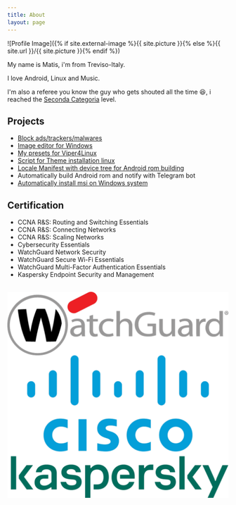 ```yaml
---
title: About
layout: page
---
```

![Profile Image]({% if site.external-image %}{{ site.picture }}{% else %}{{ site.url }}/{{ site.picture }}{% endif %})

<p>My name is Matis, i'm from Treviso-Italy.</p>
<p>I love Android, Linux and Music.</p>
<p>I'm also a referee you know the guy who gets shouted all the time 😆, 
i reached the <a href="https://en.wikipedia.org/wiki/Seconda_Categoria">Seconda Categoria</a> level.</p>


<h2>Projects</h2>
<ul>
	<li><a href="https://github.com/Rush-er/SickAdsNew">Block ads/trackers/malwares</a></li>
	<li><a href="https://github.com/Rush-er/PhotoS">Image editor for Windows</a></li>
	<li><a href="https://github.com/Rush-er/Viper4Linux-Configs">My presets for Viper4Linux</a></li>
	<li><a href="https://github.com/Rush-er/themeInstaller">Script for Theme installation linux</a></li>
        <li><a href="https://github.com/Rush-er/local_manifests">Locale Manifest with device tree for Android rom building</a></li>
        <li><a breve="https://github.com/Rush-er/buildROM">Automatically build Android rom and notify with Telegram bot</a></li>
        <li><a href="https://github.com/Rush-er/SiStall">Automatically install msi on Windows system</a></li>

</ul>


<h2>Certification</h2>
<ul class="skill-list">
	<li>CCNA R&S: Routing and Switching Essentials</li>
	<li>CCNA R&S: Connecting Networks</li>
	<li>CCNA R&S: Scaling Networks</li>
	<li>Cybersecurity Essentials</li>
	<li>WatchGuard Network Security</li>
	<li>WatchGuard Secure Wi-Fi Essentials</li>
	<li>WatchGuard Multi-Factor Authentication Essentials</li>
	<li>Kaspersky Endpoint Security and Management</li>
</ul>

&nbsp;
&nbsp;
![](assets/images/cert.png)


